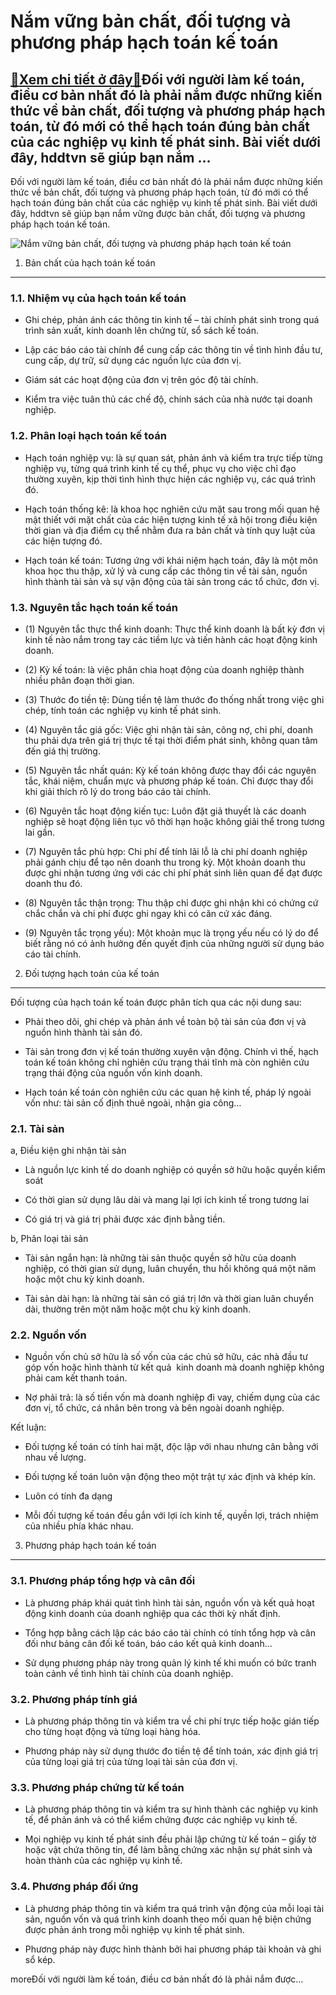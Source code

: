 Nắm vững bản chất, đối tượng và phương pháp hạch toán kế toán
=============================================================

[:gift:Xem chi tiết ở đây:gift:](https://hddtvn.com/nam-vung-ban-chat-doi-tuong-va-phuong-phap-hach-toan-ke-toan/)Đối với người làm kế toán, điều cơ bản nhất đó là phải nắm được những kiến thức về bản chất, đối tượng và phương pháp hạch toán, từ đó mới có thể hạch toán đúng bản chất của các nghiệp vụ kinh tế phát sinh. Bài viết dưới đây, hddtvn sẽ giúp bạn nắm …
----------------------------------------------------------------------------------------------------------------------------------------------------------------------------------------------------------------------------------------------------------

Đối với người làm kế toán, điều cơ bản nhất đó là phải nắm được những kiến thức về bản chất, đối tượng và phương pháp hạch toán, từ đó mới có thể hạch toán đúng bản chất của các nghiệp vụ kinh tế phát sinh. Bài viết dưới đây, hddtvn sẽ giúp bạn nắm vững được bản chất, đối tượng và phương pháp hạch toán kế toán.


![Nắm vững bản chất, đối tượng và phương pháp hạch toán kế toán](https://hddtvn.com/wp-content/uploads/2021/01/bản-chất.jpg)


1. Bản chất của hạch toán kế toán
---------------------------------


### 1.1. Nhiệm vụ của hạch toán kế toán




* Ghi chép, phản ánh các thông tin kinh tế – tài chính phát sinh trong quá trình sản xuất, kinh doanh lên chứng từ, sổ sách kế toán.

* Lập các báo cáo tài chính để cung cấp các thông tin về tình hình đầu tư, cung cấp, dự trữ, sử dụng các nguồn lực của đơn vị.

* Giám sát các hoạt động của đơn vị trên góc độ tài chính.

* Kiểm tra việc tuân thủ các chế độ, chính sách của nhà nước tại doanh nghiệp.



### 1.2. Phân loại hạch toán kế toán




* Hạch toán nghiệp vụ: là sự quan sát, phản ánh và kiểm tra trực tiếp từng nghiệp vụ, từng quá trình kinh tế cụ thể, phục vụ cho việc chỉ đạo thường xuyên, kịp thời tình hình thực hiện các nghiệp vụ, các quá trình đó.

* Hạch toán thống kê: là khoa học nghiên cứu mặt sau trong mối quan hệ mật thiết với mặt chất của các hiện tượng kinh tế xã hội trong điều kiện thời gian và địa điểm cụ thể nhằm đưa ra bản chất và tính quy luật của các hiện tượng đó.

* Hạch toán kế toán: Tương ứng với khái niệm hạch toán, đây là một môn khoa học thu thập, xử lý và cung cấp các thông tin về tài sản, nguồn hình thành tài sản và sự vận động của tài sản trong các tổ chức, đơn vị.



### 1.3. Nguyên tắc hạch toán kế toán




* (1) Nguyên tắc thực thể kinh doanh: Thực thể kinh doanh là bất kỳ đơn vị kinh tế nào nắm trong tay các tiềm lực và tiến hành các hoạt động kinh doanh.

* (2) Kỳ kế toán: là việc phân chia hoạt động của doanh nghiệp thành nhiều phân đoạn thời gian.

* (3) Thước đo tiền tệ: Dùng tiền tệ làm thước đo thống nhất trong việc ghi chép, tính toán các nghiệp vụ kinh tế phát sinh.

* (4) Nguyên tắc giá gốc: Việc ghi nhận tài sản, công nợ, chi phí, doanh thu phải dựa trên giá trị thực tế tại thời điểm phát sinh, không quan tâm đến giá thị trường.

* (5) Nguyên tắc nhất quán: Kỳ kế toán không được thay đổi các nguyên tắc, khái niệm, chuẩn mực và phương pháp kế toán. Chỉ được thay đổi khi giải thích rõ lý do trong báo cáo tài chính.

* (6) Nguyên tắc hoạt động kiến tục: Luôn đặt giả thuyết là các doanh nghiệp sẽ hoạt động liên tục vô thời hạn hoặc không giải thể trong tương lai gần.

* (7) Nguyên tắc phù hợp: Chi phí để tính lãi lỗ là chi phí doanh nghiệp phải gánh chịu để tạo nên doanh thu trong kỳ. Một khoản doanh thu được ghi nhận tương ứng với các chi phí phát sinh liên quan để đạt được doanh thu đó.

* (8) Nguyên tắc thận trọng: Thu thập chỉ được ghi nhận khi có chứng cứ chắc chắn và chi phí được ghi ngay khi có căn cứ xác đáng.

* (9) Nguyên tắc trọng yếu): Một khoản mục là trọng yếu nếu có lý do để biết rằng nó có ảnh hưởng đến quyết định của những người sử dụng báo cáo tài chính.



2. Đối tượng hạch toán của kế toán
----------------------------------


Đối tượng của hạch toán kế toán được phân tích qua các nội dung sau:




* Phải theo dõi, ghi chép và phản ánh về toàn bộ tài sản của đơn vị và nguồn hình thành tài sản đó.

* Tài sản trong đơn vị kế toán thường xuyên vận động. Chính vì thế, hạch toán kế toán không chỉ nghiên cứu trạng thái tĩnh mà còn nghiên cứu trạng thái động của nguồn vốn kinh doanh.

* Hạch toán kế toán còn nghiên cứu các quan hệ kinh tế, pháp lý ngoài vốn như: tài sản cố định thuê ngoài, nhận gia công…



### 2.1. Tài sản


a, Điều kiện ghi nhận tài sản




* Là nguồn lực kinh tế do doanh nghiệp có quyền sở hữu hoặc quyền kiểm soát

* Có thời gian sử dụng lâu dài và mang lại lợi ích kinh tế trong tương lai

* Có giá trị và giá trị phải được xác định bằng tiền.



b, Phân loại tài sản




* Tài sản ngắn hạn: là những tài sản thuộc quyền sở hữu của doanh nghiệp, có thời gian sử dụng, luân chuyển, thu hồi không quá một năm hoặc một chu kỳ kinh doanh.

* Tài sản dài hạn: là những tài sản có giá trị lớn và thời gian luân chuyển dài, thường trên một năm hoặc một chu kỳ kinh doanh.



### 2.2. Nguồn vốn




* Nguồn vốn chủ sở hữu là số vốn của các chủ sở hữu, các nhà đầu tư góp vốn hoặc hình thành từ kết quả  kinh doanh mà doanh nghiệp không phải cam kết thanh toán.

* Nợ phải trả: là số tiền vốn mà doanh nghiệp đi vay, chiếm dụng của các đơn vị, tổ chức, cá nhân bên trong và bên ngoài doanh nghiệp.



Kết luận:




* Đối tượng kế toán có tính hai mặt, độc lập với nhau nhưng cân bằng với nhau về lượng.

* Đối tượng kế toán luôn vận động theo một trật tự xác định và khép kín.

* Luôn có tính đa dạng

* Mỗi đối tượng kế toán đều gắn với lợi ích kinh tế, quyền lợi, trách nhiệm của nhiều phía khác nhau.



3. Phương pháp hạch toán kế toán
--------------------------------


### 3.1. Phương pháp tổng hợp và cân đối




* Là phương pháp khái quát tình hình tài sản, nguồn vốn và kết quả hoạt động kinh doanh của doanh nghiệp qua các thời kỳ nhất định.

* Tổng hợp bằng cách lập các báo cáo tài chính có tính tổng hợp và cân đối như bảng cân đối kế toán, báo cáo kết quả kinh doanh…

* Sử dụng phương pháp này trong quản lý kinh tế khi muốn có bức tranh toàn cảnh về tình hình tài chính của doanh nghiệp.



### 3.2. Phương pháp tính giá




* Là phương pháp thông tin và kiểm tra về chi phí trực tiếp hoặc gián tiếp cho từng hoạt động và từng loại hàng hóa.

* Phương pháp này sử dụng thước đo tiền tệ để tính toán, xác định giá trị của từng loại giá trị của từng loại tài sản của đơn vị.



### 3.3. Phương pháp chứng từ kế toán




* Là phương pháp thông tin và kiểm tra sự hình thành các nghiệp vụ kinh tế, để phản ánh và có thể kiểm chứng được các nghiệp vụ kinh tế.

* Mọi nghiệp vụ kinh tế phát sinh đều phải lập chứng từ kế toán – giấy tờ hoặc vật chứa thông tin, để làm bằng chứng xác nhận sự phát sinh và hoàn thành của các nghiệp vụ kinh tế.



### 3.4. Phương pháp đối ứng




* Là phương pháp thông tin và kiểm tra quá trình vận động của mỗi loại tài sản, nguồn vốn và quá trình kinh doanh theo mối quan hệ biện chứng được phản ánh trong mỗi nghiệp vụ kinh tế phát sinh.

* Phương pháp này được hình thành bởi hai phương pháp tài khoản và ghi sổ kép.



moreĐối với người làm kế toán, điều cơ bản nhất đó là phải nắm được…

